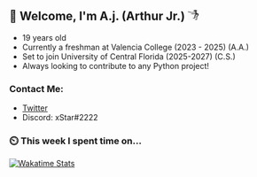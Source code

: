## 👋 Welcome, I'm A.j. (Arthur Jr.)    <img src="./assets/funny-dance.gif" height="20" width="20">


- 19 years old
- Currently a freshman at Valencia  College (2023 - 2025) (A.A.)
- Set to join University of Central Florida (2025-2027) (C.S.)
- Always looking to contribute to any Python project!


### Contact Me:
- [Twitter](https://twitter.com/xStar2222)
- Discord: xStar#2222


### ⏲️ This week I spent time on...
[<img src="https://github-readme-stats.vercel.app/api/wakatime?username=xStar2222&range=last_7_days&theme=gotham&hide_border=true&layout=compact&custom_title=Stats:" alt="Wakatime Stats" width="480" />](https://wakatime.com/@xStar2222)
